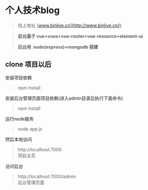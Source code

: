 # 个人技术blog
> 线上地址 [www.binlive.cn](http://www.binlive.cn/).  

> __前台基于  vue+vuex+vue-router+vue-resource+element-ui__  
> 
>__后台用  node(express)+mongodb 搭建__  
>

## clone 项目以后
安装项目依赖
> npm install
> 
安装后台管理页面项目依赖(进入admin目录后执行下面命令)  
> npm install
> 

运行node服务
> node app.js
> 


然后本地访问
> http://localhost:7000  
> 项目主页
>   

访问后台





> http://localhost:7000/admin  
> 后台管理页面
> 


